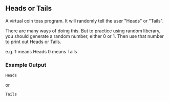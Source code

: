 ## Heads or Tails

A virtual coin toss program. It will randomly tell the user "Heads" or "Tails". 

There are many ways of doing this. But to practice using random liberary, you should generate a random number, either 0 or 1. Then use that number to print out Heads or Tails.

e.g.
1 means Heads
0 means Tails 

### Example Output

```
Heads
```

or

```
Tails
```


